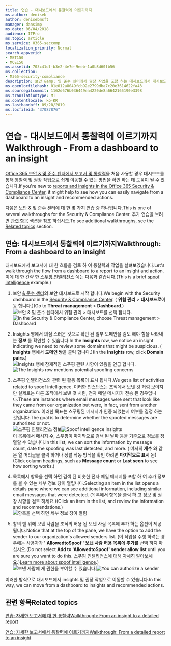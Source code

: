 ```yaml
---
title: 연습 - 대시보드에서 통찰력에 이르기까지
ms.author: deniseb
author: denisebmsft
manager: dansimp
ms.date: 06/04/2018
audience: ITPro
ms.topic: article
ms.service: O365-seccomp
localization_priority: Normal
search.appverid:
- MET150
- MOE150
ms.assetid: 703c41df-b3e2-4e7e-9eeb-1a0b8d60fb56
ms.collection:
- M365-security-compliance
description: 보안 &amp; 및 준수 센터에서 권장 작업을 포함 하는 대시보드에서 대시보드를 진행 하는 방법을 알아봅니다.
ms.openlocfilehash: 01e012a8049fcb92e2799dba7c20e3614622fa43
ms.sourcegitcommit: 1162d676b036449ea4220de8a6642165190e3398
ms.translationtype: MT
ms.contentlocale: ko-KR
ms.lasthandoff: 09/20/2019
ms.locfileid: "37087876"
---
```

# <a name="walkthrough---from-a-dashboard-to-an-insight"></a><span data-ttu-id="80a93-103">연습 - 대시보드에서 통찰력에 이르기까지</span><span class="sxs-lookup"><span data-stu-id="80a93-103">Walkthrough - From a dashboard to an insight</span></span>

<span data-ttu-id="80a93-104">[Office 365 보안 &amp; 및 준수 센터에서 보고서 및 통찰력](reports-and-insights-in-security-and-compliance.md)을 처음 사용할 경우 대시보드를 통해 통찰력 및 권장 작업으로 쉽게 이동할 수 있는 방법을 확인 하는 데 도움이 될 수 있습니다.</span><span class="sxs-lookup"><span data-stu-id="80a93-104">If you're new to [reports and insights in the Office 365 Security &amp; Compliance Center](reports-and-insights-in-security-and-compliance.md), it might help to see how you can easily navigate from a dashboard to an insight and recommended actions.</span></span> 
  
<span data-ttu-id="80a93-105">다음은 보안 &amp; 및 준수 센터에 대 한 몇 가지 연습 중 하나입니다.</span><span class="sxs-lookup"><span data-stu-id="80a93-105">This is one of several walkthroughs for the Security &amp; Compliance Center.</span></span> <span data-ttu-id="80a93-106">추가 연습을 보려면 [관련 항목](#related-topics) 섹션을 참조 하십시오.</span><span class="sxs-lookup"><span data-stu-id="80a93-106">To see additional walkthroughs, see the [Related topics](#related-topics) section.</span></span> 
  
## <a name="walkthrough-from-a-dashboard-to-an-insight"></a><span data-ttu-id="80a93-107">연습: 대시보드에서 통찰력에 이르기까지</span><span class="sxs-lookup"><span data-stu-id="80a93-107">Walkthrough: From a dashboard to an insight</span></span>

<span data-ttu-id="80a93-108">대시보드에서 보고서에 대 한 흐름을 검토 하 여 통찰력과 작업을 살펴보겠습니다.</span><span class="sxs-lookup"><span data-stu-id="80a93-108">Let's walk through the flow from a dashboard to a report to an insight and action.</span></span> <span data-ttu-id="80a93-109">이에 대 한 간략 한 [스푸핑 인텔리전스](learn-about-spoof-intelligence.md) 예는 다음과 같습니다.</span><span class="sxs-lookup"><span data-stu-id="80a93-109">(This is a brief [spoof intelligence](learn-about-spoof-intelligence.md) example.)</span></span> 
  
1. <span data-ttu-id="80a93-110">보안 [ &amp; 준수 센터](https://protection.office.com)의 보안 대시보드로 시작 합니다.</span><span class="sxs-lookup"><span data-stu-id="80a93-110">We begin with the Security dashboard in the [Security &amp; Compliance Center](https://protection.office.com).</span></span> <span data-ttu-id="80a93-111">( **위협 관리** \> **대시보드로**이동 합니다.)</span><span class="sxs-lookup"><span data-stu-id="80a93-111">(Go to **Threat management** \> **Dashboard**.)</span></span><br><span data-ttu-id="80a93-112">![보안 &amp; 및 준수 센터에서 위협 관리 \> 대시보드를 선택 합니다.](../media/05a38660-eb13-4960-a266-11809c453d95.png)</span><span class="sxs-lookup"><span data-stu-id="80a93-112">![In the Security &amp; Compliance Center, choose Threat management \> Dashboard](../media/05a38660-eb13-4960-a266-11809c453d95.png)</span></span><br>
  
2. <span data-ttu-id="80a93-113">Insights 행에서 의심 스러운 것으로 확인 된 일부 도메인을 검토 해야 함을 나타내는 **정보** 를 확인할 수 있습니다.</span><span class="sxs-lookup"><span data-stu-id="80a93-113">In the **Insights** row, we notice an insight indicating we need to review some domains that might be suspicious.</span></span> <span data-ttu-id="80a93-114">( **Insights** 행에서 **도메인 쌍**을 클릭 합니다.)</span><span class="sxs-lookup"><span data-stu-id="80a93-114">(In the **Insights** row, click **Domain pairs**.)</span></span><br><span data-ttu-id="80a93-115">![Insights 행에 잠재적인 스푸핑 관련 사항이 있음을 언급 합니다.](../media/dd1d0cb3-3201-45d7-b41d-18a0944fe85d.png)</span><span class="sxs-lookup"><span data-stu-id="80a93-115">![The Insights row mentions potential spoofing concerns](../media/dd1d0cb3-3201-45d7-b41d-18a0944fe85d.png)</span></span><br>
  
3. <span data-ttu-id="80a93-116">스푸핑 인텔리전스와 관련 된 활동 목록이 표시 됩니다.</span><span class="sxs-lookup"><span data-stu-id="80a93-116">We get a list of activities related to spoof intelligence.</span></span> <span data-ttu-id="80a93-117">이러한 인스턴스는 조직에서 보낸 것 처럼 보이지만 실제로는 다른 조직에서 보낸 것 처럼, 전자 메일 메시지가 전송 된 경우입니다.</span><span class="sxs-lookup"><span data-stu-id="80a93-117">These are instances where email messages were sent that look like they came from our organization but were, in fact, sent from another organization.</span></span> <span data-ttu-id="80a93-118">이러한 목표는 스푸핑된 메시지가 인증 되었는지 여부를 결정 하는 것입니다.</span><span class="sxs-lookup"><span data-stu-id="80a93-118">The goal is to determine whether the spoofed messages are authorized or not.</span></span><br><span data-ttu-id="80a93-119">![스푸핑 인텔리전스 정보](../media/a2e2b4fd-0c1e-499f-8401-cf3089da82fa.png)</span><span class="sxs-lookup"><span data-stu-id="80a93-119">![Spoof intelligence insights](../media/a2e2b4fd-0c1e-499f-8401-cf3089da82fa.png)</span></span><br><span data-ttu-id="80a93-120">이 목록에서 메시지 수, 스푸핑이 마지막으로 검색 된 날짜 등을 기준으로 정보를 정렬할 수 있습니다.</span><span class="sxs-lookup"><span data-stu-id="80a93-120">In this list, we can sort the information by message count, date the spoofing was last detected, and more.</span></span> <span data-ttu-id="80a93-121">( **메시지 개수** 와 같은 열 머리글을 클릭 하거나 정렬 작동 방식을 확인 하려면 **마지막으로 표시** 됨)</span><span class="sxs-lookup"><span data-stu-id="80a93-121">(Click column headings, such as **Message count** or **Last seen** to see how sorting works.)</span></span> 
    
4. <span data-ttu-id="80a93-122">목록에서 항목을 선택 하면 검색 된 비슷한 전자 메일 메시지를 포함 하 여 추가 정보를 볼 수 있는 세부 정보 창이 열립니다.</span><span class="sxs-lookup"><span data-stu-id="80a93-122">Selecting an item in the list opens a details pane where we can see additional information, including similar email messages that were detected.</span></span> <span data-ttu-id="80a93-123">(목록에서 항목을 클릭 하 고 정보 및 권장 사항을 검토 하세요.)</span><span class="sxs-lookup"><span data-stu-id="80a93-123">(Click an item in the list, and review the information and recommendations.)</span></span><br>![항목을 선택 하면 세부 정보 창이 열림](../media/7ad1faa5-6ca2-474e-a609-eb275e0a8e59.png)<br>
  
5. <span data-ttu-id="80a93-125">창의 맨 위에 보낸 사람을 조직의 허용 된 보낸 사람 목록에 추가 하는 옵션이 제공 됩니다.</span><span class="sxs-lookup"><span data-stu-id="80a93-125">Notice that at the top of the pane, we have the option to add the sender to our organization's allowed senders list.</span></span> <span data-ttu-id="80a93-126">(이 작업을 수행 하려는 경우에는 사용자가 **' AllowedtoSpoof ' 보낸 사람 허용 목록에 추가를** 선택 하지 마십시오.</span><span class="sxs-lookup"><span data-stu-id="80a93-126">(Do not select **Add to 'AllowedtoSpoof' sender allow list** until you are sure you want to do this.</span></span> <span data-ttu-id="80a93-127">[스푸핑 인텔리전스에 대해 자세히 알아보세요](learn-about-spoof-intelligence.md).)</span><span class="sxs-lookup"><span data-stu-id="80a93-127">[Learn more about spoof intelligence](learn-about-spoof-intelligence.md).)</span></span><br><span data-ttu-id="80a93-128">![보낸 사람에 게 권한을 부여할 수 있습니다.](../media/caf0c20a-6047-486d-8060-5a229a3de49f.png)</span><span class="sxs-lookup"><span data-stu-id="80a93-128">![You can authorize a sender](../media/caf0c20a-6047-486d-8060-5a229a3de49f.png)</span></span>
  
<span data-ttu-id="80a93-129">이러한 방식으로 대시보드에서 insights 및 권장 작업으로 이동할 수 있습니다.</span><span class="sxs-lookup"><span data-stu-id="80a93-129">In this way, we can move from a dashboard to insights and recommended actions.</span></span>
  
## <a name="related-topics"></a><span data-ttu-id="80a93-130">관련 항목</span><span class="sxs-lookup"><span data-stu-id="80a93-130">Related topics</span></span>

[<span data-ttu-id="80a93-131">연습: 자세한 보고서에 대 한 통찰력</span><span class="sxs-lookup"><span data-stu-id="80a93-131">Walkthrough: From an insight to a detailed report</span></span>](from-an-insight-to-a-detailed-report.md)
  
[<span data-ttu-id="80a93-132">연습: 자세한 보고서에서 통찰력에 이르기까지</span><span class="sxs-lookup"><span data-stu-id="80a93-132">Walkthrough: From a detailed report to an insight</span></span>](from-a-detailed-report-to-an-insight.md)
  

